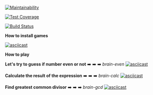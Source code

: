 [![Maintainability](https://api.codeclimate.com/v1/badges/05c034052bec22aa9277/maintainability)](https://codeclimate.com/github/Sugarplum25/project-lvl1-s462/maintainability)

[![Test Coverage](https://api.codeclimate.com/v1/badges/05c034052bec22aa9277/test_coverage)](https://codeclimate.com/github/Sugarplum25/project-lvl1-s462/test_coverage)

[![Build Status](https://travis-ci.com/Sugarplum25/project-lvl1-s462.svg?branch=master)](https://travis-ci.com/Sugarplum25/project-lvl1-s462)

**How to install games**


[![asciicast](https://asciinema.org/a/gf6NwhCZWVWnOQzaRLZgFPgIW.svg)](https://asciinema.org/a/gf6NwhCZWVWnOQzaRLZgFPgIW)

**How to play** 

**Let's try to guess if number even or not** :arrow_right: :arrow_right: :arrow_right: *brain-even*
[![asciicast](https://asciinema.org/a/kbuMh58P4ZWicwyxcCZKFdC3V.svg)](https://asciinema.org/a/kbuMh58P4ZWicwyxcCZKFdC3V)

**Calculate the result of the expression** :arrow_right: :arrow_right: :arrow_right: *brain-calc*
[![asciicast](https://asciinema.org/a/xJcd7m6bYcH6y2tdg9jUy0Z5Y.svg)](https://asciinema.org/a/xJcd7m6bYcH6y2tdg9jUy0Z5Y)

**Find greatest common divisor** :arrow_right: :arrow_right: :arrow_right: *brain-gcd*
[![asciicast](https://asciinema.org/a/DCyq5goeDaEc5U9dZUWA47hC8.svg)](https://asciinema.org/a/DCyq5goeDaEc5U9dZUWA47hC8)
